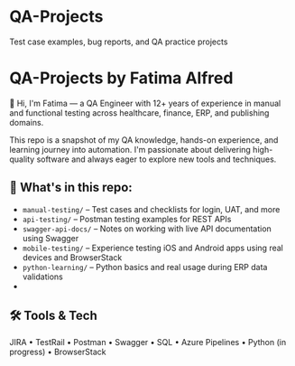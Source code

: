 # QA-Projects
Test case examples, bug reports, and QA practice projects
# QA-Projects by Fatima Alfred

👋 Hi, I'm Fatima — a QA Engineer with 12+ years of experience in manual and functional testing across healthcare, finance, ERP, and publishing domains.

This repo is a snapshot of my QA knowledge, hands-on experience, and learning journey into automation. I'm passionate about delivering high-quality software and always eager to explore new tools and techniques.

## 📁 What's in this repo:

- `manual-testing/` – Test cases and checklists for login, UAT, and more
- `api-testing/` – Postman testing examples for REST APIs
- `swagger-api-docs/` – Notes on working with live API documentation using Swagger
- `mobile-testing/` – Experience testing iOS and Android apps using real devices and BrowserStack
- `python-learning/` – Python basics and real usage during ERP data validations
- 

## 🛠️ Tools & Tech

JIRA • TestRail • Postman • Swagger • SQL • Azure Pipelines • Python (in progress) • BrowserStack
